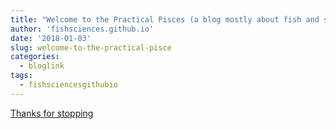 ```yaml
---
title: "Welcome to the Practical Pisces (a blog mostly about fish and science)"
author: 'fishsciences.github.io'
date: '2018-01-03'
slug: welcome-to-the-practical-pisce
categories:
  - bloglink
tags:
  - fishsciencesgithubio
---
```


[Thanks for stopping<i class="fas fa-external-link-alt"></i>](https://fishsciences.github.io/post/2018-01-03-welcome/)

